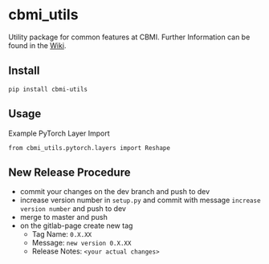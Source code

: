 # cbmi_utils

Utility package for common features at CBMI. Further Information can be found in the [Wiki](https://gitlab.htw-berlin.de/baumapa/cbmi-utils/-/wikis/home).

## Install
```
pip install cbmi-utils
```

## Usage
Example PyTorch Layer Import
```
from cbmi_utils.pytorch.layers import Reshape
```

## New Release Procedure
- commit your changes on the dev branch and push to dev
- increase version number in `setup.py` and commit with message `increase version number` and push to dev
- merge to master and push
- on the gitlab-page create new tag
  - Tag Name: `0.X.XX`
  - Message: `new version 0.X.XX`
  - Release Notes: `<your actual changes>`
